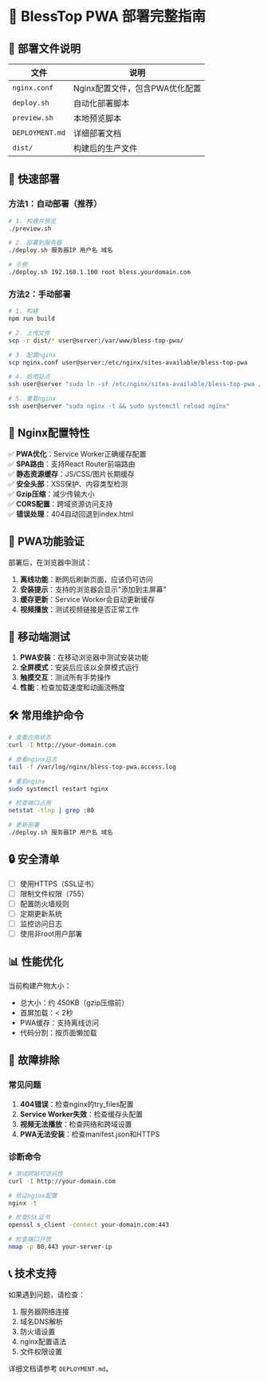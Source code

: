 # 🚀 BlessTop PWA 部署完整指南

## 📁 部署文件说明

| 文件 | 说明 |
|------|------|
| `nginx.conf` | Nginx配置文件，包含PWA优化配置 |
| `deploy.sh` | 自动化部署脚本 |
| `preview.sh` | 本地预览脚本 |
| `DEPLOYMENT.md` | 详细部署文档 |
| `dist/` | 构建后的生产文件 |

## 🎯 快速部署

### 方法1：自动部署（推荐）
```bash
# 1. 构建并预览
./preview.sh

# 2. 部署到服务器
./deploy.sh 服务器IP 用户名 域名

# 示例
./deploy.sh 192.168.1.100 root bless.yourdomain.com
```

### 方法2：手动部署
```bash
# 1. 构建
npm run build

# 2. 上传文件
scp -r dist/* user@server:/var/www/bless-top-pwa/

# 3. 配置nginx
scp nginx.conf user@server:/etc/nginx/sites-available/bless-top-pwa

# 4. 启用站点
ssh user@server "sudo ln -sf /etc/nginx/sites-available/bless-top-pwa /etc/nginx/sites-enabled/"

# 5. 重载nginx
ssh user@server "sudo nginx -t && sudo systemctl reload nginx"
```

## 🔧 Nginx配置特性

✅ **PWA优化**：Service Worker正确缓存配置  
✅ **SPA路由**：支持React Router前端路由  
✅ **静态资源缓存**：JS/CSS/图片长期缓存  
✅ **安全头部**：XSS保护、内容类型检测  
✅ **Gzip压缩**：减少传输大小  
✅ **CORS配置**：跨域资源访问支持  
✅ **错误处理**：404自动回退到index.html  

## 🎨 PWA功能验证

部署后，在浏览器中测试：

1. **离线功能**：断网后刷新页面，应该仍可访问
2. **安装提示**：支持的浏览器会显示"添加到主屏幕"
3. **缓存更新**：Service Worker会自动更新缓存
4. **视频播放**：测试视频链接是否正常工作

## 📱 移动端测试

1. **PWA安装**：在移动浏览器中测试安装功能
2. **全屏模式**：安装后应该以全屏模式运行
3. **触摸交互**：测试所有手势操作
4. **性能**：检查加载速度和动画流畅度

## 🛠️ 常用维护命令

```bash
# 查看应用状态
curl -I http://your-domain.com

# 查看nginx日志
tail -f /var/log/nginx/bless-top-pwa.access.log

# 重启nginx
sudo systemctl restart nginx

# 检查端口占用
netstat -tlnp | grep :80

# 更新部署
./deploy.sh 服务器IP 用户名 域名
```

## 🔒 安全清单

- [ ] 使用HTTPS（SSL证书）
- [ ] 限制文件权限（755）
- [ ] 配置防火墙规则
- [ ] 定期更新系统
- [ ] 监控访问日志
- [ ] 使用非root用户部署

## 📊 性能优化

当前构建产物大小：
- 总大小：约 450KB（gzip压缩前）
- 首屏加载：< 2秒
- PWA缓存：支持离线访问
- 代码分割：按页面懒加载

## 🚨 故障排除

### 常见问题
1. **404错误**：检查nginx的try_files配置
2. **Service Worker失效**：检查缓存头配置
3. **视频无法播放**：检查网络和跨域设置
4. **PWA无法安装**：检查manifest.json和HTTPS

### 诊断命令
```bash
# 测试网站可访问性
curl -I http://your-domain.com

# 验证nginx配置
nginx -t

# 检查SSL证书
openssl s_client -connect your-domain.com:443

# 检查端口开放
nmap -p 80,443 your-server-ip
```

## 📞 技术支持

如果遇到问题，请检查：
1. 服务器网络连接
2. 域名DNS解析
3. 防火墙设置
4. nginx配置语法
5. 文件权限设置

详细文档请参考 `DEPLOYMENT.md`。 